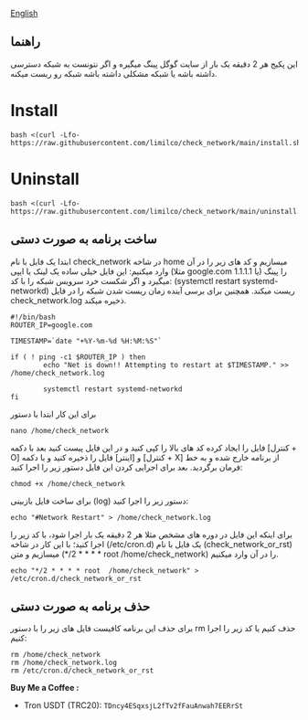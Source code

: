 [English](README.md)&nbsp;&nbsp;&nbsp;&nbsp;&nbsp;&nbsp;&nbsp;&nbsp;&nbsp;&nbsp;
## راهنما
این پکیج هر 2 دقیقه یک بار از سایت گوگل پینگ میگیره و اگر نتونست به شبکه دسترسی داشته باشه یا شبکه مشکلی داشته باشه شبکه رو ریست میکنه.

# Install

```
bash <(curl -Lfo- https://raw.githubusercontent.com/limilco/check_network/main/install.sh)
```

# Uninstall

```
bash <(curl -Lfo- https://raw.githubusercontent.com/limilco/check_network/main/uninstall.sh)
```


## ساخت برنامه به صورت دستی

ابتدا یک فایل با نام check_network در شاخه home میسازیم و کد های زیر را در آن وارد میکنیم:
این فایل خیلی ساده یک لینک یا ایپی (مثلا google.com یا 1.1.1.1) را پینگ میگیرد و اگر شکست خرد سرویس شبکه را با کد: (systemctl restart systemd-networkd) ریست میکند. همچنین برای برسی آینده زمان ریست شدن شبکه را در فایل check_network.log ذخیره میکند.

```shell
#!/bin/bash
ROUTER_IP=google.com

TIMESTAMP=`date "+%Y-%m-%d %H:%M:%S"`

if ( ! ping -c1 $ROUTER_IP ) then
        echo "Net is down!! Attempting to restart at $TIMESTAMP." >> /home/check_network.log

        systemctl restart systemd-networkd
fi
```
برای این کار ابتدا با دستور 
```
nano /home/check_network
```
فایل را ایجاد کرده کد های بالا را کپی کنید و در این فایل پیست کنید بعد با دکمه [کنترل + O] و [اینتر] فایل را ذخیره کنید و با دکمه [کنترل + X] از برنامه خارج شده و به خط فرمان برگردید. بعد برای اجرایی کردن این فایل دستور زیر را اجرا کنید:

```
chmod +x /home/check_network
```

برای ساخت فایل بازبینی (log) دستور زیر را اجرا کنید:

```
echo "#Network Restart" > /home/check_network.log
```
برای اینکه این فایل در دوره های مشخص مثلا هر 2 دقیقه یک بار اجرا شود، با کد زیر را اجرا کنید؛
با این کار در شاخه (/etc/cron.d) یک فایل با نام (check_network_or_rst) میسازیم و متن (*/2 * * * * root  /home/check_network) را در آن وارد میکنیم.
```
echo "*/2 * * * * root  /home/check_network" > /etc/cron.d/check_network_or_rst
```

## حذف برنامه به صورت دستی

برای حذف این برنامه کافیست فایل های زیر را با دستور rm حذف کنیم یا کد زیر را اجرا کنیم:

```shell
rm /home/check_network
rm /home/check_network.log
rm /etc/cron.d/check_network_or_rst 
```

**Buy Me a Coffee :**

- Tron USDT (TRC20): `TDncy4ESqxsjL2fTv2fFauAnwah7EERrSt`

